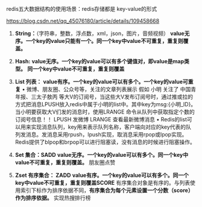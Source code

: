  

redis五大数据结构的使用场景：redis存储都是 key-value的形式

https://blog.csdn.net/qq_45076180/article/details/109458668

1. **String：**（字符串，整数，浮点数，xml，json，图片，音频视频）
**value无序。一个key的value只能有一个。同一个key中value不可重复，重复则覆盖。**

2. **Hash:** 
**value无序。一个key的value可以有多个键值对，即value是map类型。**
**同一个key中value不可重复，重复则覆盖**

3. **List 列表：** 
**value有序。一个key的value可以有多个。一个key的value可重复**
• 微博、朋友圈、公众号等，关注的文章列表展示
假如 小明 关注了 中国青年报、三太子敖丙 等大V的订阅号，当这些大V发布订阅号时，通过推或拉的方式把消息LPUSH放入redis中属于小明的list中。其中key为msg:{小明_ID}。当小明要获取大V们发的消息时，使用LRANGE 命令从队列中获取指定个数的订阅号信息！！
LPUSH   发微博
LRANGE   查看最新微博消息
• Redis的list可以用来实现消息队列，key用来表示队列名称，客户端向对应的key代表的队列发消息。发消息采用rpush，lpush实现，取消息采用rpop或lpop实现。
Redis提供了blpop和brpop可以进行阻塞读，没有消息的时候进行阻塞操作。

4. **Set 集合：SADD**
**value无序。一个key的value可以有多个。同一个key中value不可重复，重复则覆盖。**
朋友圈点赞

5. **Zset 有序集合： ZADD**
**value有序。一个key的value可以有多个。同一个key中value不可重复，重复则覆盖SCORE**
有序集合对象是有序的。与列表使用索引下标作为排序依据不同，**有序集合为每个元素设置一个分数（score）作为排序依据。**
实现热搜排行榜